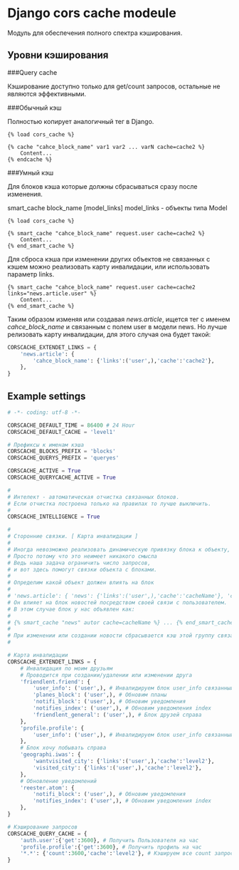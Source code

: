Django cors cache modeule
=========================

Модуль для обеспечения полного спектра кэширования.

Уровни кэширования
------------------

###Query cache

Кэширование доступно только для get/count запросов, остальные не являются эффективными.

###Обычный кэш

Полностью копирует аналогичный тег в Django.

	{% load cors_cache %}
	
	{% cache "cahce_block_name" var1 var2 ... varN cache=cache2 %}
		Content...
	{% endcache %}

###Умный кэш

Для блоков кэша которые должны сбрасываться сразу
после изменения.

   smart_cache block_name [model_links]
   model_links - объекты типа Model


	{% load cors_cache %}
	
	{% smart_cache "cahce_block_name" request.user cache=cache2 %}
		Content...
	{% end_smart_cache %}


Для сброса кэша при изменении других объектов не связанных с кэшем
можно реализовать карту инвалидации, или использовать параметр links.
	
	{% smart_cache "cahce_block_name" request.user cache=cache2 links="news.article.user" %}
		Content...
	{% end_smart_cache %}

Таким образом изменяя или создавая *news.article*, ищется тег с именем
*cahce_block_name* и связанным с полем user в модели news.
Но лучше релизовать карту инвалидации, для этого случая она будет такой:

```python
CORSCACHE_EXTENDET_LINKS = {
	'news.article': {
		'cahce_block_name': {'links':('user',),'cache':'cache2'},
	},
}
```

Example settings
----------------

```python
# -*- coding: utf-8 -*-

CORSCACHE_DEFAULT_TIME = 86400 # 24 Hour
CORSCACHE_DEFAULT_CACHE = 'level1'

# Префиксы к именам кэша
CORSCACHE_BLOCKS_PREFIX = 'blocks'
CORSCACHE_QUERYS_PREFIX = 'queryes'

CORSCACHE_ACTIVE = True
CORSCACHE_QUERYCACHE_ACTIVE = True

#
# Интелект - автоматическая отчистка связанных блоков.
# Если отчистка построена только на правилах то лучше выключить.
#
CORSCACHE_INTELLIGENCE = True

#
# Сторонние связки. [ Карта инвалидации ]
#
# Иногда невозможно реализовать динамическую привязку блока к объекту,
# Просто потому что это неимеет никакого смысла
# Ведь наша задача ограничить число запросов,
# и вот здесь помогут связки объекта с блоками.
#
# Определим какой объект должен влиять на блок
#
# 'news.article': { 'news': {'links':('user',),'cache':'cacheName'}, 'catalog.product': ('section',) }
# Он влияет на блок новостей посредством своей связи с пользователем.
# В этом случае блок у нас объявлен как:
#
# {% smart_cache "news" autor cache=cacheName %} ... {% end_smart_cache %}
#
# При изменении или создании новости сбрасывается кэш этой группу связанный с пользователем
#

# Карта инвалидации
CORSCACHE_EXTENDET_LINKS = {
	# Инвалидация по моим друзьям
	# Проводится при создании/удалении или изменении друга
	'friendlent.friend': {
		'user_info': ('user',), # Инвалидируем блок user_info связанный с user
		'planes_block': ('user',), # Обновим планы
		'notifi_block': ('user',), # Обновим уведомления
		'notifies_index': ('user',), # Обновим уведомления index
		'friendlent_general': ('user',), # Блок друзей справа
	},
	'profile.profile': {
		'user_info': ('user',), # Инвалидируем блок user_info связанный с user
	},
	# Блок хочу побывать справа
	'geographi.iwas': {
		'wantvisited_city': {'links':('user',),'cache':'level2'},
		'visited_city': {'links':('user',),'cache':'level2'},
	},
	# Обновление уведомлений
	'reester.atom': {
		'notifi_block': ('user',), # Обновим уведомления
		'notifies_index': ('user',), # Обновим уведомления index
	},
}

# Кэширование запросов
CORSCACHE_QUERY_CACHE = {
	'auth.user':{'get':3600}, # Получить Пользователя на час
	'profile.profile':{'get':3600}, # Получить профиль на час
	'*.*': {'count':3600,'cache':'level2'}, # Кэшируем все count запросы на час
}
```
